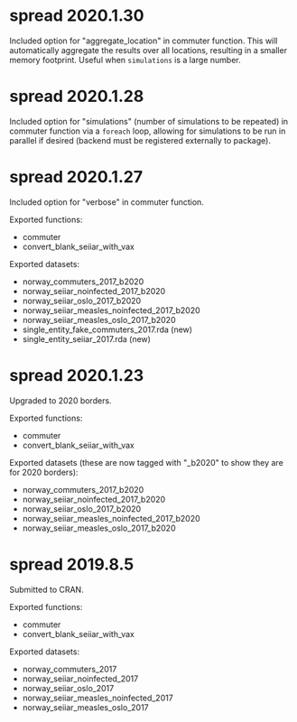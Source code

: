 # spread 2020.1.30

Included option for "aggregate_location" in commuter function. This will automatically aggregate the results over all locations, resulting in a smaller memory footprint. Useful when `simulations` is a large number.

# spread 2020.1.28

Included option for "simulations" (number of simulations to be repeated) in commuter function via a `foreach` loop, allowing for simulations to be run in parallel if desired (backend must be registered externally to package).

# spread 2020.1.27

Included option for "verbose" in commuter function.

Exported functions:

- commuter
- convert_blank_seiiar_with_vax

Exported datasets:

- norway_commuters_2017_b2020
- norway_seiiar_noinfected_2017_b2020
- norway_seiiar_oslo_2017_b2020
- norway_seiiar_measles_noinfected_2017_b2020
- norway_seiiar_measles_oslo_2017_b2020
- single_entity_fake_commuters_2017.rda (new)
- single_entity_seiiar_2017.rda (new)

# spread 2020.1.23

Upgraded to 2020 borders.

Exported functions:

- commuter
- convert_blank_seiiar_with_vax

Exported datasets (these are now tagged with "_b2020" to show they are for 2020 borders):

- norway_commuters_2017_b2020
- norway_seiiar_noinfected_2017_b2020
- norway_seiiar_oslo_2017_b2020
- norway_seiiar_measles_noinfected_2017_b2020
- norway_seiiar_measles_oslo_2017_b2020

# spread 2019.8.5

Submitted to CRAN.

Exported functions:

- commuter
- convert_blank_seiiar_with_vax

Exported datasets:

- norway_commuters_2017
- norway_seiiar_noinfected_2017
- norway_seiiar_oslo_2017
- norway_seiiar_measles_noinfected_2017
- norway_seiiar_measles_oslo_2017
